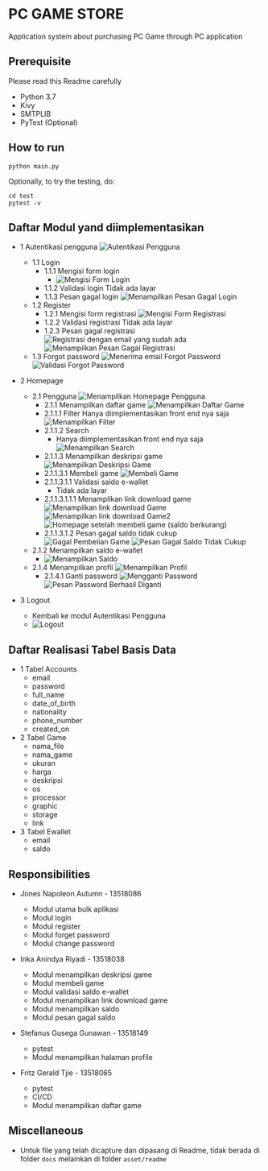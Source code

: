 # PC GAME STORE

Application system about purchasing PC Game through PC application

## Prerequisite

Please read this Readme carefully

- Python 3.7
- Kivy
- SMTPLIB
- PyTest (Optional)

## How to run

```
python main.py
```

Optionally, to try the testing, do:
```
cd test
pytest -v
```


## Daftar Modul yand diimplementasikan

- 1 Autentikasi pengguna
![Autentikasi Pengguna](asset/readme/autentikasipengguna.png)
    - 1.1 Login
        - 1.1.1 Mengisi form login
            - ![Mengisi Form Login](asset/readme/login.png)
        - 1.1.2 Validasi login
            Tidak ada layar
        - 1.1.3 Pesan gagal login
            ![Menampilkan Pesan Gagal Login](asset/readme/gagallogin.png)
    - 1.2 Register
        - 1.2.1 Mengisi form registrasi
            ![Mengisi Form Registrasi](asset/readme/register.png)
        - 1.2.2 Validasi registrasi
            Tidak ada layar
        - 1.2.3 Pesan gagal registrasi
            ![Registrasi dengan email yang sudah ada](asset/readme/gagalregis1.png)
            ![Menampilkan Pesan Gagal Registrasi](asset/readme/gagalregis2.png)
    - 1.3 Forgot password
        ![Menerima email Forgot Password](asset/readme/forgotpassword.png)
        ![Validasi Forgot Password](asset/readme/forgotpassword1.png)

- 2 Homepage
    - 2.1 Pengguna
        ![Menampilkan Homepage Pengguna](asset/readme/homepage.png)
        - 2.1.1 Menampilkan daftar game
            ![Menampilkan Daftar Game](asset/readme/game1.png)
        - 2.1.1.1 Filter
            Hanya diimplementasikan front end nya saja
            ![Menampilkan Filter](asset/readme/filter.png)
        - 2.1.1.2 Search
            - Hanya diimplementasikan front end nya saja
            ![Menampilkan Search](asset/readme/search.png)
        - 2.1.1.3 Menampilkan deskripsi game
            ![Menampilkan Deskripsi Game](asset/readme/deskripsigame.png)
        - 2.1.1.3.1 Membeli game
            ![Membeli Game](asset/readme/validasibeli.png)
        - 2.1.1.3.1.1 Validasi saldo e-wallet
            - Tidak ada layar
        - 2.1.1.3.1.1.1 Menampilkan link download game
            ![Menampilkan link download Game](asset/readme/beligame.png)
            ![Menampilkan link download Game2](asset/readme/beligame2.png)
            ![Homepage setelah membeli game (saldo berkurang)](asset/readme/homepageafterbuygame.png)
        - 2.1.1.3.1.2 Pesan gagal saldo tidak cukup
            ![Gagal Pembelian Game](asset/readme/gagalbeli.png)
            ![Pesan Gagal Saldo Tidak Cukup](asset/readme/gagalbeli1.png)
    - 2.1.2 Menampilkan saldo e-wallet
        - ![Menampilkan Saldo](asset/readme/saldo.png)
    - 2.1.4 Menampilkan profil
        ![Menampilkan Profil](asset/readme/profile.png)
        - 2.1.4.1 Ganti password
            ![Mengganti Password](asset/readme/forgotpassword.png)
            ![Pesan Password Berhasil Diganti](asset/readme/forgotpassword1.png)

- 3 Logout
    - Kembali ke modul Autentikasi Pengguna
    - ![Logout](asset/readme/logout.png)

## Daftar Realisasi Tabel Basis Data

- 1 Tabel Accounts
    - email
    - password
    - full_name
    - date_of_birth
    - nationality
    - phone_number
    - created_on
- 2 Tabel Game
    - nama_file
    - nama_game
    - ukuran
    - harga
    - deskripsi
    - os
    - processor
    - graphic
    - storage
    - link
- 3 Tabel Ewallet
    - email
    - saldo

## Responsibilities

- Jones Napoleon Autumn - 13518086
    - Modul utama bulk aplikasi
    - Modul login
    - Modul register
    - Modul forget password
    - Modul change password


- Inka Anindya Riyadi - 13518038
    - Modul menampilkan deskripsi game
    - Modul membeli game
    - Modul validasi saldo e-wallet
    - Modul menampilkan link download game
    - Modul menampilkan saldo
    - Modul pesan gagal saldo


- Stefanus Gusega Gunawan - 13518149
    - pytest
    - Modul menampilkan halaman profile


- Fritz Gerald Tjie - 13518065
    - pytest
    - CI/CD
    - Modul menampilkan daftar game


## Miscellaneous

- Untuk file yang telah dicapture dan dipasang di Readme, tidak berada di folder ```docs``` melainkan di folder ```asset/readme```

